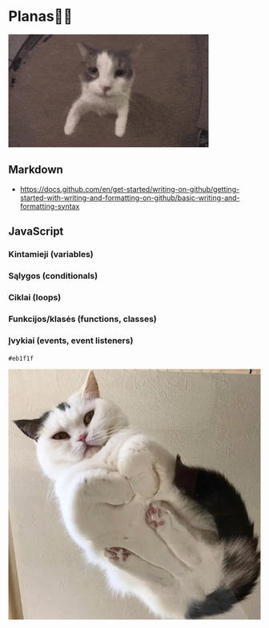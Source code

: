 # Planas🤷‍♀️
![kiss](kiss.gif)
## Markdown

- https://docs.github.com/en/get-started/writing-on-github/getting-started-with-writing-and-formatting-on-github/basic-writing-and-formatting-syntax

## JavaScript

### Kintamieji (variables)

### Sąlygos (conditionals)

### Ciklai (loops)

### Funkcijos/klasės (functions, classes)

### Įvykiai (events, event listeners)
`#eb1f1f` 

![loaf cat](cat.png)

